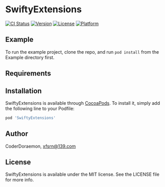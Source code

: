 # SwiftyExtensions

[![CI Status](https://img.shields.io/travis/CoderDoraemon/SwiftyExtensions.svg?style=flat)](https://travis-ci.org/CoderDoraemon/SwiftyExtensions)
[![Version](https://img.shields.io/cocoapods/v/SwiftyExtensions.svg?style=flat)](https://cocoapods.org/pods/SwiftyExtensions)
[![License](https://img.shields.io/cocoapods/l/SwiftyExtensions.svg?style=flat)](https://cocoapods.org/pods/SwiftyExtensions)
[![Platform](https://img.shields.io/cocoapods/p/SwiftyExtensions.svg?style=flat)](https://cocoapods.org/pods/SwiftyExtensions)

## Example

To run the example project, clone the repo, and run `pod install` from the Example directory first.

## Requirements

## Installation

SwiftyExtensions is available through [CocoaPods](https://cocoapods.org). To install
it, simply add the following line to your Podfile:

```ruby
pod 'SwiftyExtensions'
```

## Author

CoderDoraemon, xfsrn@139.com

## License

SwiftyExtensions is available under the MIT license. See the LICENSE file for more info.
